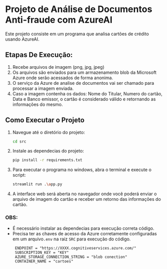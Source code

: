 # Projeto de Análise de Documentos Anti-fraude com AzureAI

Este projeto consiste em um programa que analisa cartões de crédito usando AzureAI.

## Etapas De Execução:

1. Recebe arquivos de imagem (png, jpg, jpeg)
2. Os arquivos são enviados para um armazenamento blob da Microsoft Azure onde serão acessados de forma anonima.
3. O serviço da Azure de analise de documentos vai ser chamado para processar a imagem enviada.
4. Caso a imagem contenha os dados: Nome do Titular, Numero do cartão, Data e Banco emissor, o cartão é considerado válido e retornando as informações do mesmo.

## Como Executar o Projeto
1. Navegue até o diretório do projeto:
   ```bash
   cd src
   ```
2. Instale as dependecias do projeto:
   ```bash
   pip install -r requirements.txt
   ```

4. Para executar o programa no windows, abra o terminal e execute o script:
   ```bash
   streamlit run .\app.py
   ```

5. A interface web será aberta no navegador onde você poderá enviar o arquivo de imagem do cartão e receber um retorno das informações do cartão.


### OBS: 
- É necessário instalar as dependecias para execução correta código.
- Precisa ter as chaves de acesso da Azure corretamente configuradas em um arquivo```.env``` na raiz ```SRC``` para execução do código.
  ```
   ENDPOINT = "https://XXXX.cognitiveservices.azure.com/"
   SUBSCRIPTION_KEY = "KEY"
   AZURE_STORAGE_CONNECTION_STRING = "blob conection"
   CONTAINER_NAME = "cartoes"
  ```
